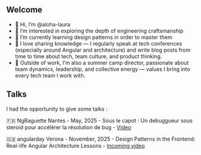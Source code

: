 ## Welcome

- 👋 Hi, I’m @aloha-laura
- 👀 I’m interested in exploring the depth of engineering craftsmanship
- 🌱 I’m currently learning design patterns in order to master them
- 💞️ I love sharing knowledge — I regularly speak at tech conferences (especially around Angular and architecture) and write blog posts from time to time about tech, team culture, and product thinking.  
- 🎒 Outside of work, I’m also a summer camp director, passionate about team dynamics, leadership, and collective energy — values I bring into every tech team I work with.

## Talks

I had the opportunity to give some talks :

🇫🇷 NgBaguette Nantes - May, 2025 - Sous le capot : Un debuggueur sous steroid pour accélérer la résolution de bug - [Video](https://youtu.be/lUHBROQroAQ)

🇬🇧 angularday Verona - November, 2025 - Design Patterns in the Frontend: Real-life Angular Architecture Lessons - [Incoming video]()

<!---
aloha-laura/aloha-laura is a ✨ special ✨ repository because its `README.md` (this file) appears on your GitHub profile.
You can click the Preview link to take a look at your changes.
--->
